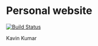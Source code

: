 # Personal website

[![Build Status](https://github.com/kavinkumar999/kavinkumar999.github.io/actions/workflows/hugo.yml/badge.svg?branch=master)](https://github.com/kavinkumar999/kavinkumar999.github.io/actions/workflows/hugo.yml)

Kavin Kumar
